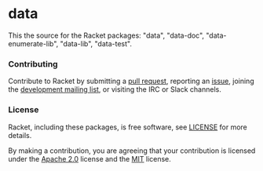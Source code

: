 # data

This the source for the Racket packages: "data", "data-doc", "data-enumerate-lib", "data-lib", "data-test".

### Contributing

Contribute to Racket by submitting a [pull request], reporting an
[issue], joining the [development mailing list], or visiting the
IRC or Slack channels.

### License

Racket, including these packages, is free software, see [LICENSE]
for more details.

By making a contribution, you are agreeing that your contribution
is licensed under the [Apache 2.0] license and the [MIT] license.

[MIT]: https://github.com/racket/racket/blob/master/racket/src/LICENSE-MIT.txt
[Apache 2.0]: https://www.apache.org/licenses/LICENSE-2.0.txt
[pull request]: https://github.com/racket/data/pulls
[issue]: https://github.com/racket/data/issues
[development mailing list]: https://lists.racket-lang.org
[LICENSE]: LICENSE
